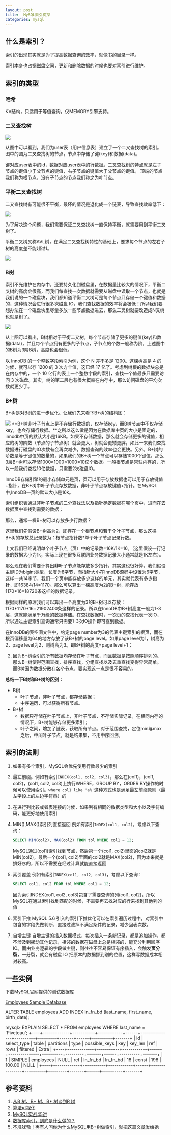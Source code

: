 ```yaml
---
layout: post
title:  MySQL索引初探
categories: mysql
---
```


## 什么是索引？

索引的出现其实就是为了提高数据查询的效率，就像书的目录一样。

索引本身也占据磁盘空间，更新和删除数据的时候也要对索引进行维护。

## 索引的类型

### 哈希
KV结构，只适用于等值查询，仅MEMORY引擎支持。

### 二叉查找树

![](/images/bst.webp)

从图中可以看到，我们为user表（用户信息表）建立了一个二叉查找树的索引。图中的圆为二叉查找树的节点，节点中存储了键(key)和数据(data)。

键对应user表中的id，数据对应user表中的行数据。二叉查找树的特点就是左子节点的键值小于父节点的键值，右子节点的键值大于父节点的键值。 顶端的节点我们称为根节点，没有子节点的节点我们称之为叶节点。 

### 平衡二叉查找树
二叉查找树有可能很不平衡，最坏的情况是退化成一个链表，导致查找效率低下：

![](/images/bstnb.webp)

为了解决这个问题，我们需要保证二叉查找树一直保持平衡，就需要用到平衡二叉树了。 


平衡二叉树又称AVL树，在满足二叉查找树特性的基础上，要求每个节点的左右子树的高度差不能超过1。 

![](/images/avl-tree.webp)

### B树

索引不光维护在内存中，还要持久化到磁盘里，在数据量比较大的情况下，平衡二叉树的高度会很高，而我们每查找一次数据就需要从磁盘中读取一个节点，也就是我们说的一个磁盘块，我们都知道平衡二叉树可是每个节点只存储一个键值和数据的，这种情况会进行很多次磁盘 IO，我们查找数据的效率将会极低！所以我们要想办法在一个磁盘块里尽量多放一些节点数据进去，那么二叉树就要改造成N叉树也就是树了。

![](/images/b-tree.webp)

从上图可以看出，B树相对于平衡二叉树，每个节点存储了更多的键值(key)和数据(data)，并且每个节点拥有更多的子节点，子节点的个数一般称为阶，上述图中的B树为3阶B树，高度也会很低。

以 InnoDB 的一个整数字段索引为例，这个 N 差不多是 1200。这棵树高是 4 的时候，就可以存 1200 的 3 次方个值，这已经 17 亿了。考虑到树根的数据块总是在内存中的，一个 10 亿行的表上一个整数字段的索引，查找一个值最多只需要访问 3 次磁盘。其实，树的第二层也有很大概率在内存中，那么访问磁盘的平均次数就更少了。 

### B+树

B+树是对B树的进一步优化。让我们先来看下B+树的结构图：

![](/images/b+tree.webp)
**B+树非叶子节点上是不存储行数据的，仅存储key，而B树节点中不仅存储key，也会存储行数据。**之所以这么做是因为在数据库中页的大小是固定的，innodb中页的默认大小是16KB。如果不存储数据，那么就会存储更多的键值，相应的树的阶数（节点的子节点树）就会更大，树就会更矮更胖，如此一来我们查找数据进行磁盘的IO次数有会再次减少，数据查询的效率也会更快。另外，B+树的阶数是等于键值的数量的，如果我们的B+树一个节点可以存储1000个键值，那么3层B+树可以存储1000×1000×1000=10亿个数据。一般根节点是常驻内存的，所以一般我们查找10亿数据，只需要2次磁盘IO。 

InnoDB存储引擎的最小存储单元是页，页可以用于存放数据也可以用于存放键值+指针，在B+树中叶子节点存放数据，非叶子节点存放键值+指针。在MySQL中,InnoDB一页的默认大小是16k。

索引组织表通过非叶子节点的二分查找法以及指针确定数据在哪个页中，进而在去数据页中查找到需要的数据；

那么，通常一棵B+树可以存放多少行数据？

这里我们先假设B+树高为2，即存在一个根节点和若干个叶子节点，那么这棵B+树的存放总记录数为：根节点指针数*单个叶子节点记录行数。

上文我们已经说明单个叶子节点（页）中的记录数=16K/1K=16。（这里假设一行记录的数据大小为1k，实际上现在很多互联网业务数据记录大小通常就是1K左右）。

那么现在我们需要计算出非叶子节点能存放多少指针，其实这也很好算，我们假设主键ID为bigint类型，长度为8字节，而指针大小在InnoDB源码中设置为6字节，这样一共14字节，我们一个页中能存放多少这样的单元，其实就代表有多少指针，即16384/14=1170。那么可以算出一棵高度为2的B+树，能存放1170*16=18720条这样的数据记录。

根据同样的原理我们可以算出一个高度为3的B+树可以存放：1170&#42;1170&#42;16=21902400条这样的记录。所以在InnoDB中B+树高度一般为1-3层，这就能满足千万级的数据存储。在查找数据时，一次页的查找代表一次IO，所以通过主键索引查询通常只需要1-3次IO操作即可查到数据。

在InnoDB的表空间文件中，约定page number为3的代表主键索引的根页，而在根页偏移量为64的地方存放了该B+树的page level。如果page level为1，树高为2，page level为2，则树高为3。即B+树的高度=page level+1；

2. 因为B+树索引的所有数据均存储在叶子节点，而且数据是按照顺序排列的。那么B+树使得范围查找，排序查找，分组查找以及去重查找变得异常简单。而B树因为数据分散在各个节点，要实现这一点是很不容易的。

**总结一下B树和B+树的区别：**

- B树
	- 叶子节点，非叶子节点，都存储数据；
	- 中序遍历，可以获得所有节点。
- B+树
	- 数据只存储在叶子节点上，非叶子节点，不存储实际记录，在相同内存的情况下，B+树能够存储更多索引；
	- 叶子之间，增加了链表，获取所有节点。对于范围查找，定位min与max之后，中间叶子节点，就是结果集，不用中序回溯。

## 索引的法则

1. 如果有多个索引，MySQL会优先使用行数最少的索引

1. 最左前缀。例如有索引`INDEX(col1, col2, col3)`，那么在(col1)，(col1, col2)，(col1, col2, col3)上执行WHERE，GROUP BY，ORDER BY操作的时候可以使用索引。`where col1 like 'a%'`这种方式也是满足最左前缀原则（最左字段上的左边字符串）的

1. 在进行列比较或者表连接的时候，如果列有相同的数据类型和大小以及字符编码，能更好地使用索引

1. MIN(),MAX()索引列直接返回
    例如有索引`INDEX(col1, col2)`，考虑以下查询：

    ```sql
    SELECT MIN(col2), MAX(col2) FROM tbl WHERE col1 = 12;
    ```

    MySQL通过(col1)索引找到节点，然后第一个(col1, col2)里面的col2就是MIN(col2)，最后一个(col1, col2)里面的col2就是MAX(col2)，因为本来就是排好序的，所以不需要在经过计算就能直接返回

1. 索引覆盖
    例如有索引`INDEX(col1, col2, col3)`，考虑以下查询：

    ```sql
    SELECT col1, col2 FROM tbl WHERE col1 = 12;
    ```

    因为索引INDEX(col1, col2, col3)包含了需要查询的列(col1, col2)，所以MySQL在通过索引找到匹配的时候，不需要再去找对应的行来找到其他列的值
    
1. 索引下推
    MySQL 5.6 引入的索引下推优化可以在索引遍历过程中，对索引中包含的字段先做判断，直接过滤掉不满足条件的记录，减少回表次数。

1. 自增主键
    自增主键的插入数据模式，每次插入一条新记录，都是追加操作，都不涉及到挪动其他记录，相邻的数据在磁盘上总是相邻的，能充分利用顺序 IO。而由业务逻辑的字段做主键，则往往不容易保证有序插入，会触发**页分裂**，一分裂，就会有磁盘 IO 把原本的数据挪到别的位置，这样写数据成本相对较高。

## 一些实例

下载MySQL官网提供的测试数据库

[Employees Sample Database](https://dev.mysql.com/doc/employee/en/)


ALTER TABLE employees ADD INDEX ln_fn_bd (last_name, first_name, birth_date);

mysql> EXPLAIN SELECT * FROM employees WHERE last_name = 'Piveteau';
+----+-------------+-----------+------------+------+---------------+----------+---------+-------+------+----------+-------+
| id | select_type | table     | partitions | type | possible_keys | key      | key_len | ref   | rows | filtered | Extra |
+----+-------------+-----------+------------+------+---------------+----------+---------+-------+------+----------+-------+
|  1 | SIMPLE      | employees | NULL       | ref  | ln_fn_bd      | ln_fn_bd | 18      | const |  198 |   100.00 | NULL  |
+----+-------------+-----------+------------+------+---------------+----------+---------+-------+------+----------+-------+


## 参考资料
1. [从B 树、B+ 树、B* 树谈到R 树](https://blog.csdn.net/v_JULY_v/article/details/6530142)
1. [算法可视化](https://www.cs.usfca.edu/~galles/visualization/BTree.html)
1. [MySQL实战45讲](https://time.geekbang.org/column/intro/139)
1. [数据库索引，到底是什么做的？](https://mp.weixin.qq.com/s?__biz=MjM5ODYxMDA5OQ==&mid=2651961486&idx=1&sn=b319a87f87797d5d662ab4715666657f&chksm=bd2d0d528a5a84446fb88da7590e6d4e5ad06cfebb5cb57a83cf75056007ba29515c85b9a24c&scene=21#wechat_redirect)
2. [不准犹豫！再有人问你为什么MySQL用B+树做索引，就把这篇文章发给她](https://mp.weixin.qq.com/s?__biz=Mzg2NzA4MTkxNQ==&mid=2247486251&idx=1&sn=296f07b65b5a73a15337541fb4bc6572&chksm=ce4040fff937c9e92f1046d0fc0ce7614fa08cb46c67e38c185005260537e35e822c354610a5&mpshare=1&scene=1&srcid=1109YA6CrUq3lrDgzlGVewX0&sharer_sharetime=1591329228315&sharer_shareid=9fbe450980474acdd3d83f0762a1e02a&key=f2043c48cbd2a4d3c0ff2a30219ecd5ca01bb1c8bfe5977f5928085d3233e6780193f79897136bda99557aee1629ab85e28fe5f06ce3a43c6ef2d35d80acbfaee3282ab90553dd553c429566338a0cf7&ascene=1&uin=NzM3MTI4MzQy&devicetype=Windows+10&version=62070158&lang=zh_CN&exportkey=AxqjzaOs48f8jhXd4dL2QeA%3D&pass_ticket=azMM9aEFmcx%2FMYOKlXEr64xduf2HdGX6hJGdpa5NtLXFpfd0FrEgVOoUhyeHtcmq)